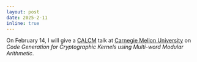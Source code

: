 ```yaml
---
layout: post
date: 2025-2-11
inline: true
---
```


On February 14, I will give a [CALCM](https://research.ece.cmu.edu/calcm/doku.php?id=start) talk at [Carnegie Mellon University](https://www.cmu.edu/) on *Code Generation for Cryptographic Kernels using Multi-word Modular Arithmetic*.